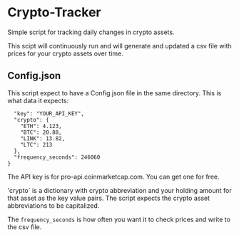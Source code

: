 # Crypto-Tracker
Simple script for tracking daily changes in crypto assets.

This scipt will continuously run and will generate and updated a csv file with prices for your crypto assets over time.


## Config.json

This script expect to have a Config.json file in the same directory. This is what data it expects:

```{
  "key": "YOUR_API_KEY",
  "crypto": {
    "ETH": 4.123,
    "BTC": 20.88,
    "LINK": 13.82,
    "LTC": 213
  },
  "frequency_seconds": 246060
}
```

The API key is for pro-api.coinmarketcap.com. You can get one for free.

'crypto` is a dictionary with crypto abbreviation and your holding amount for that asset as the key value pairs.
The script expects the crypto asset abbreviations to be capitalized. 

The `frequency_seconds` is how often you want it to check prices and write to the csv file.

